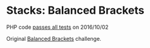 Stacks: Balanced Brackets
=========================

PHP code [passes all tests](https://www.hackerrank.com/challenges/ctci-balanced-brackets) on 2016/10/02

Original [Balanced Brackets](https://www.hackerrank.com/challenges/ctci-balanced-brackets) challenge.

